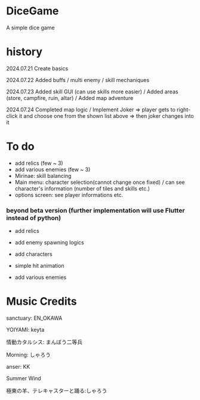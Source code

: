 # DiceGame
A simple dice game

# history
2024.07.21 Create basics


2024.07.22 Added buffs / multi enemy / skill mechaniques


2024.07.23 Added skill GUI (can use skills more easier) / Added areas (store, campfire, ruin, altar) / Added map adventure


2024.07.24 Completed map logic / Implement Joker => player gets to right-click it and choose one from the shown list above => then joker changes into it


# To do
- add relics (few ~ 3)
- add various enemies (few ~ 3)
- Mirinae: skill balancing 
- Main menu: character selection(cannot change once fixed) / can see character's information (number of tiles and skills etc.)
- options screen: see player informations etc.


### beyond beta version (further implementation will use Flutter instead of python)
- add relics

- add enemy spawning logics

- add characters

- simple hit animation

- add various enemies

# Music Credits
sanctuary: EN_OKAWA


YOIYAMI: keyta


情動カタルシス: まんぼう二等兵


Morning: しゃろう


anser: KK


Summer Wind


極東の羊、テレキャスターと踊る:しゃろう